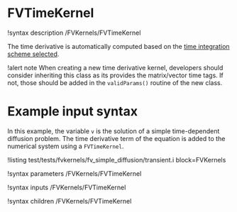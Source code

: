 # FVTimeKernel

!syntax description /FVKernels/FVTimeKernel

The time derivative is automatically computed based on the [time integration scheme
selected](syntax/Executioners/TimeIntegrator/index.md).

!alert note
When creating a new time derivative kernel, developers should consider inheriting this class
as its provides the matrix/vector time tags. If not, those should be added in the `validParams()`
routine of the new class.

# Example input syntax

In this example, the variable `v` is the solution of a simple time-dependent diffusion
problem. The time derivative term of the equation is added to the numerical system using
a `FVTimeKernel`.

!listing test/tests/fvkernels/fv_simple_diffusion/transient.i block=FVKernels

!syntax parameters /FVKernels/FVTimeKernel

!syntax inputs /FVKernels/FVTimeKernel

!syntax children /FVKernels/FVTimeKernel
